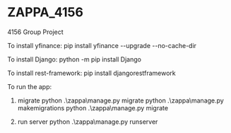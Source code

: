 # ZAPPA_4156
4156 Group Project

To install yfinance:</b>
pip install yfinance --upgrade --no-cache-dir</b>

To install Django:</b>
python -m pip install Django</b>

To install rest-framework:</b>
pip install djangorestframework</b>

To run the app:</b>
1. migrate </b>
python .\zappa\manage.py migrate </b>
python .\zappa\manage.py makemigrations </b>
python .\zappa\manage.py migrate </b>

2. run server </b>
python .\zappa\manage.py runserver